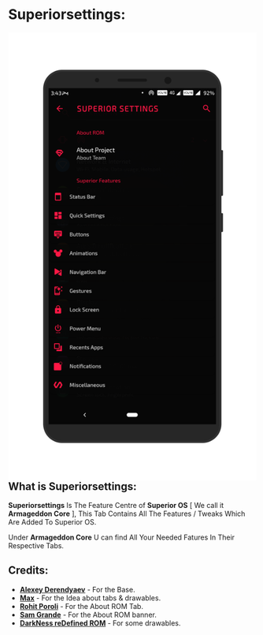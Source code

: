 Superiorsettings:
================

<img src="nemesis.png" align="right">

What is Superiorsettings:
------------------------

**Superiorsettings** Is The Feature Centre of **Superior OS** [ We call it **Armageddon Core** ], This Tab Contains All The Features / Tweaks Which Are Added To Superior OS.

Under **Armageddon Core** U can find All Your Needed Fatures In Their Respective Tabs.



Credits:
-------
 * [**Alexey Derendyaev**](https://github.com/alexxxdev) - For the Base.
 * [**Max**](https://github.com/xyyx) - For the Idea about tabs & drawables.
 * [**Rohit Poroli**](https://github.com/rohitporoli) - For the About ROM Tab.
 * [**Sam Grande**](https://github.com/samgrande) - For the About ROM banner.
 * [**DarkNess reDefined ROM**](https://github.com/DarkNess-reDefined) - For some drawables.